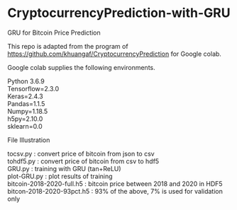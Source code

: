 # CryptocurrencyPrediction-with-GRU

GRU for Bitcoin Price Prediction 

This repo is adapted from the program of https://github.com/khuangaf/CryptocurrencyPrediction for Google colab. 

Google colab supplies the following environments.    


Python 3.6.9  
Tensorflow=2.3.0  
Keras=2.4.3  
Pandas=1.1.5  
Numpy=1.18.5  
h5py=2.10.0  
sklearn=0.0  

File Illustration  


tocsv.py : convert price of bitcoin from json to csv  
tohdf5.py : convert price of bitcoin from csv to hdf5  
GRU.py : training with GRU (tan+ReLU)  
plot-GRU.py : plot results of training   
bitcoin-2018-2020-full.h5 : bitcoin price between 2018 and 2020 in HDF5  
bitcon-2018-2020-93pct.h5 : 93% of the above, 7% is used for validation only  
